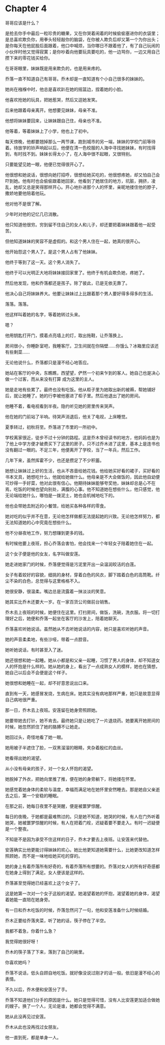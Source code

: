 # Chapter 4

哥哥应该是什么？

是抢去你手中最后一粒珍贵的糖果，又在你哭着闹着的时候偷偷塞进你的衣袋里；是总喜欢欺负你，用拳头轻轻敲你的脑袋，在你被人欺负后却又第一个为你出头；是你每天在他屁股后面跟着，他口中喊烦，当你哪日不跟着他了，有了自己玩闹的小伙伴时他又觉得寂寞；是你吵着向他要玩具要吃的，他一边骂你，一边又用自己攒下来的零花钱买给你。

在哥哥眼里，妹妹既是用来欺负的，也是用来疼的。

乔落一直不知道自己有哥哥。乔木却是一直知道有个小自己很多的妹妹的。

她尚在襁褓中时，他总是喜欢趴在她的摇篮边，捏着她的小脸。

他喜欢抢她的玩具，把她惹哭，然后又逗她发笑。

后来他跟着母亲离开。他想要见妹妹，母亲不准。

他想将妹妹要回来，让妹妹跟自己住，母亲也不准。

他等着，等着妹妹上了小学，他也上了初中。

每天傍晚，他都要翘掉那么一两节课，跑到城市的另一端，妹妹的学校门前等待着。待放学的铃声响起以后，他便在清一色校服的人海中寻找她妹妹，有时找得到，有时找不到。妹妹长得太小了，在人海中很不起眼，又很特别。

只要能望见她一眼，他便已觉得很开心了。

他很想和她说话，很想向她打招呼，很想给她买吃的，他很想疼她，却又怕自己会吓到她。他有时也会偷偷跟着她回家，他看到了她居住的地方，坑脏，拥挤，凌乱，她却又总是笑得那样开心。开心地扑进那个人的怀里，亲昵地搂住他的脖子，撒娇地要他陪着他玩。

他对他不是很了解。

少年时对他的记忆几已消散。

他只知道他很穷。穷到留不住自己的女人和儿子，却还要把着妹妹跟着他一起受苦。

但他知道妹妹的笑容不是虚假的。和这个男人住在一起，她真的很开心。

他开始怨这个男人了。是这个男人占有了他妹妹。

他终于等到了这一天。这个男人消失了。

他终于可以光明正大地将妹妹接回家里了。他终于有机会欺负她，疼她了。

然后他发现，他和乔落都还是孩子。除了彼此，已是无依无靠了。

他决心自己将妹妹养大。他要让妹妹过上比跟着那个男人要好得多得多的生活。

落落。落落。

他这样叫着她的名字，等着她转过头来。

嗯？

他用钥匙打开门，摸着点亮墙上的灯，取出拖鞋，让乔落换上。

房间很小，你睡卧室吧，我睡客厅。卫生间就在你隔壁……你饿么？冰箱里应该还有些剩菜……

无论他说什么，乔落都只是漫不经心地答应。

她站在客厅的中央，东瞧瞧，西望望，俨然一个初来乍到的客人。她自己也是决心做一个过客，而从来没有打算
成为这里的主人。

她是走地有些累了。最终也没有吃饭。他从柜子里为她取出新的被褥，帮她铺好后，就让她睡了。她的行李被他塞进了柜子里。然后他退出了她的房间。

他睡不着，看电视看到半夜。隐约听见她的房里传来哭声。

他在她的门前站了半响。待哭声消退后，他关了电视，上床睡觉。

夏季转过，初秋将至。乔落进了市里的一所初中。

学校离家很近，徒步不过十分钟的路程。这是乔木曾经读书的地方，他妈妈也是为了他上中学方便才破费买下了这里的房子。只不过乔木进了这里，基本上是连书也没有翻过一眼的。不足三年，他便离开了学校，当了一年兵，然后工作。

几年下来，虽然挥霍不少，也还是攒足了不少积蓄。

她想让妹妹过上好的生活，也从不吝啬给她花钱。他给她买好看的裙子，买好看的书本文具，她想吃什么，他就给她做什么。他母亲是不大会做饭的，因此他自幼便可炒得一手好菜，他对此很有信心。他期待妹妹能够夸奖他，妹妹却总是心不在焉，吃饭的时候也望向别处，满腹的心事。他不知道她在想些什么，他只感觉，他无论端给她什么，哪怕是一拨泥土，她也会机械地吃下的。

他也会带她去附近的小餐馆，给她买各种各样的零食。

她对吃的似乎并不在意，无论他怎样做都无法提起她的兴致。无论他怎样努力，都无法知道她的心中究竟在想些什么。

他不分昼夜地工作，努力想赚到更多的钱。

有时候他要上夜班，担心乔落会害怕，他会找来一个年轻女子陪着她住在一起。

这个女子便是他的女友，名字叫做安莲。

她走进她家门的时候，乔落便觉得是污泥里开出一朵温润皎洁的白莲。

女子有着姣好的容貌，细挑的身材，穿着白色的风衣，脚下踏着白色的高筒靴。纤尘不染的白色，总觉得与这里格格不入。

她很安静，很温柔。嘴边总是流露着一抹淡淡的笑意。

她其实比乔木还要大一岁。在一家百货公司做前台销售。

乔木去上夜班的时候，她便住在这里。打扫房间，做饭，洗碗，洗衣服。将一切打理好之后，她便和乔落一起坐在客厅的沙发上，陪着她聊天。

乔落喜欢听她说话。虽然她从不去听她说话的内容，她只是喜欢听她的声音。

她的声音柔柔地，有些沙哑，带着一点腔音。

她听她说话，有时甚至入了迷。

她还很想和她一起睡。她从小都是和父亲一起睡，习惯了男人的身体，却不知道女人的怀抱是什么样的。她从她的身上，看出了一点成熟女人的模样，她也在猜想，她自己以后会不会便是这个样子。

她很想和她睡在一起，却不好意思说出口来。

直到有一天，她感冒发烧，生病在床。她其实没有病地那样严重，她只是故意显得自己病地很严重。

那一日，乔木去上夜班。安莲留在她身旁照顾她。

她要带她去打针，她不肯去。最终她只是让她吃了一片退烧药。她要离开她房间的时候，她忽然抓住了她的胳膊不让她走。

她回过头，奇怪地看了她一眼。

她用被子半遮住了脸，一双黑溜溜的眼睛，夹杂着殷红的血丝。

她看得出她的渴望。

从小没有母亲的孩子，对一个女人怀抱的渴望。

她脱掉了外衣，把她向里推了推，便在她的身旁躺下，将她搂在怀里。

她感觉着她身体的柔软与温度，幸福而满足地在她怀里安然睡去。那是她自父亲逝去之后，第一个安稳的睡眠。

在那之前，她每日夜里不是哭醒，便是被噩梦惊醒。

每日的夜晚，于她都是最难熬过的。只是她不知道，她哭的时候，有人在门外听着她哭，她被噩梦惊醒的时候，有人在把着门栓，迟疑着要不要走入。有时一迟疑便是一个整夜。

不知是不是因为承受不住这样的日子，乔木才要去上夜班。让安莲来代替他。

安莲确实比他更能讨得妹妹的欢心。她比他更知道她需要什么，比她更改知道怎样照顾她，而不是一味地给她买吃的穿的。

她的身上有着乔落所有好奇的，有着乔落所有想要的。乔落对女人的所有好奇感都在她身上得到了满足。女人便该是这样的。

乔落甚至觉得她已经喜欢上这个女子了。

这是她第一次对一个女子这般的渴望。她渴望着她的怀抱，渴望着她的身体，渴望着她能一直陪在她身旁。

有一日和乔木吃饭的时候，乔落忽然问了一句，他和安莲准备什么时候结婚。

乔木正要给乔落夹菜，听了她的话，筷子停在了半空。

我都不着急，你着什么急？

我觉得她很好呀！

乔木的筷子落了下来，落到了自己的碗里。

你喜欢她吗？

乔落不说话，低头自顾自地吃饭。就好像没说过刚才的话一般。依旧是漫不经心的表情。

不久以后，乔木便和安莲分了手。

乔落不知道他们分手的原因是什么。她只是觉得可惜，没有人比安莲更加适合做她的嫂子。换了一个人，无论是谁，她都会觉得不满意。

她从此没再见过安莲。

乔木从此也没再找过女朋友。

他一直到死，都是单身一人。

